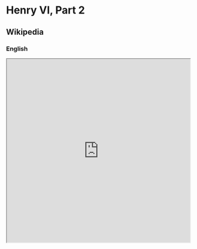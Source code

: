 # Henry VI, Part 2

## Wikipedia

### English

<iframe src="https://en.m.wikipedia.org/wiki/Henry_VI,_Part_2" style="height: 500px; width: 500px"></iframe>
